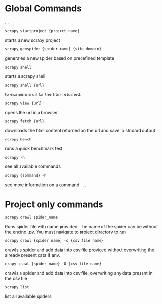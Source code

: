 # Global Commands
.
.
```console 
scrapy startproject {project_name}
```
starts a new scrapy project

```console
scrapy genspider {spider_name} {site_domain}
```
generates a new spider based on predefined template

```console 
scrapy shell
```
starts a scrapy shell

```console
scrapy shell {url}
```
to examine a url for the html returned.

```console
scrapy view {url}
```
opens the url in a browser

```console
scrapy fetch {url}
```
downloads the html content returned on the url and save to stndard output

```console
scrapy bench
```
runs a quick benchmark test

```console
scrapy -h
```
see all available commands

```console
scrapy {sommand} -h
```
see more information on a command
.
.
.
# Project only commands

```console
scrapy crawl spider_name
```
Runs spider file with name provided. The name of the spider can be without the ending .py. You must navigate to project directory to run

```console
scrapy crawl {spider name} -o {csv file name}
```
crawls a spider and add data into csv file provided without overwriting the already present data if any.

```console 
crapy crawl {spider name} -O {csv file name}
```
crawls a spider and add data into csv file, overwriting any data present in the csv file

```console
scrapy list
```
list all available spiders

